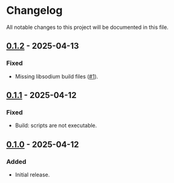 # Changelog

All notable changes to this project will be documented in this file.

## [0.1.2] - 2025-04-13

### Fixed

-   Missing libsodium build files ([#1](https://github.com/s77rt/react-native-sodium/issues/1)).

## [0.1.1] - 2025-04-12

### Fixed

-   Build: scripts are not executable.

## [0.1.0] - 2025-04-12

### Added

-   Initial release.

[0.1.2]: https://github.com/s77rt/react-native-sodium/compare/v0.1.1...v0.1.2
[0.1.1]: https://github.com/s77rt/react-native-sodium/compare/v0.1.0...v0.1.1
[0.1.0]: https://github.com/s77rt/react-native-sodium/releases/tag/v0.1.0
